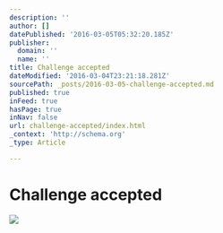 ```yaml
---
description: ''
author: []
datePublished: '2016-03-05T05:32:20.185Z'
publisher:
  domain: ''
  name: ''
title: Challenge accepted
dateModified: '2016-03-04T23:21:18.281Z'
sourcePath: _posts/2016-03-05-challenge-accepted.md
published: true
inFeed: true
hasPage: true
inNav: false
url: challenge-accepted/index.html
_context: 'http://schema.org'
_type: Article

---
```

# Challenge accepted
![](https://the-grid-user-content.s3-us-west-2.amazonaws.com/5ba2e977-e15c-49e4-bc53-d3f6d3c20046.png)